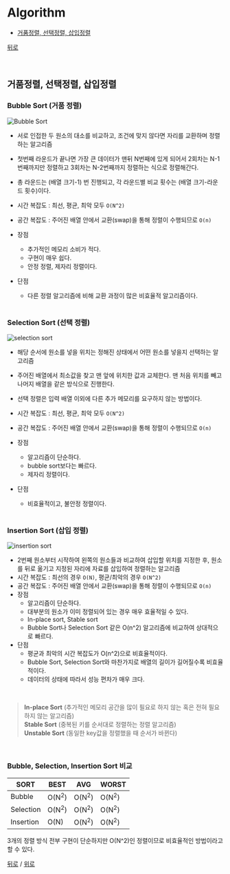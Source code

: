 # Algorithm

* [거품정렬, 선택정렬, 삽입정렬](#거품정렬-선택정렬-삽입정렬)

[뒤로](https://github.com/GumiMobile/CS-Study)

</br>

## 거품정렬, 선택정렬, 삽입정렬

### Bubble Sort (거품 정렬)
![Bubble Sort](https://github.com/GimunLee/tech-refrigerator/raw/master/Algorithm/resources/bubble-sort-001.gif)
- 서로 인접한 두 원소의 대소를 비교하고, 조건에 맞지 않다면 자리를 교환하며 정렬하는 알고리즘
- 첫번째 라운드가 끝나면 가장 큰 데이터가 맨뒤 N번째에 있게 되어서 2회차는 N-1번째까지만 정렬하고 3회차는 N-2번째까지 정렬하는 식으로 정렬해간다.
- 총 라운드는 (배열 크기-1) 번 진행되고, 각 라운드별 비교 횟수는 (배열 크기-라운드 횟수)이다.
- 시간 복잡도 : 최선, 평균, 최악 모두 `O(N^2)`
- 공간 복잡도 : 주어진 배열 안에서 교환(swap)을 통해 정렬이 수행되므로 `O(n)`
- 장점
  - 추가적인 메모리 소비가 적다.
  - 구현이 매우 쉽다.
  - 안정 정렬, 제자리 정렬이다.
- 단점
  - 다른 정렬 알고리즘에 비해 교환 과정이 많은 비효율적 알고리즘이다.
  
  <br>
  
### Selection Sort (선택 정렬)

![selection sort](https://github.com/GimunLee/tech-refrigerator/raw/master/Algorithm/resources/selection-sort-001.gif)

- 해당 순서에 원소를 넣을 위치는 정해진 상태에서 어떤 원소를 넣을지 선택하는 알고리즘
- 주어진 배열에서 최소값을 찾고 맨 앞에 위치한 값과 교체한다. 맨 처음 위치를 빼고 나머지 배열을 같은 방식으로 진행한다.
- 선택 정렬은 입력 배열 이외에 다른 추가 메모리를 요구하지 않는 방법이다.
- 시간 복잡도 : 최선, 평균, 최악 모두 `O(N^2)`
- 공간 복잡도 : 주어진 배열 안에서 교환(swap)을 통해 정렬이 수행되므로 `O(n)` 
- 장점
  - 알고리즘이 단순하다.
  - bubble sort보다는 빠르다.
  - 제자리 정렬이다.
- 단점
  - 비효율적이고, 불안정 정렬이다.

  <br>

### Insertion Sort (삽입 정렬)

![insertion sort](https://github.com/GimunLee/tech-refrigerator/raw/master/Algorithm/resources/insertion-sort-001.gif)

- 2번째 원소부터 시작하여 왼쪽의 원소들과 비교하여 삽입할 위치를 지정한 후, 원소를 뒤로 옮기고 지정된 자리에 자료를 삽입하여 정렬하는 알고리즘
- 시간 복잡도 : 최선의 경우 `O(N)`, 평균/최악의 경우 `O(N^2)`
- 공간 복잡도 : 주어진 배열 안에서 교환(swap)을 통해 정렬이 수행되므로 `O(n)`
- 장점
  - 알고리즘이 단순하다.
  - 대부분의 원소가 이미 정렬되어 있는 경우 매우 효율적일 수 있다.
  - In-place sort, Stable sort
  - Bubble Sort나 Selection Sort 같은 O(n^2) 알고리즘에 비교하여 상대적으로 빠르다.
- 단점
  - 평균과 최악의 시간 복잡도가 O(n^2)으로 비효율적이다.
  - Bubble Sort, Selection Sort와 마찬가지로 배열의 길이가 길어질수록 비효율적이다.
  - 데이터의 상태에 따라서 성능 편차가 매우 크다.

<br>

> **In-place Sort** (추가적인 메모리 공간을 많이 필요로 하지 않는 혹은 전혀 필요하지 않는 알고리즘) <br>
> **Stable Sort** (중복된 키를 순서대로 정렬하는 정렬 알고리즘) <br>
> **Unstable Sort** (동일한 key값을 정렬했을 때 순서가 바뀐다) <br>

  <br>

### Bubble, Selection, Insertion Sort 비교

| SORT   | BEST             | AVG | WORST |
|--------|------------------|-----|-------|
| Bubble | O(N<sup>2</sup>) | O(N<sup>2</sup>) | O(N<sup>2</sup>) |
| Selection | O(N<sup>2</sup>) | O(N<sup>2</sup>) | O(N<sup>2</sup>) |
| Insertion | O(N) | O(N<sup>2</sup>) | O(N<sup>2</sup>) |

3개의 정렬 방식 전부 구현이 단순하지만 O(N^2)인 정렬이므로 비효율적인 방법이라고 할 수 있다.

[뒤로](https://github.com/GumiMobile/CS-Study) / [위로](#algorithm)
